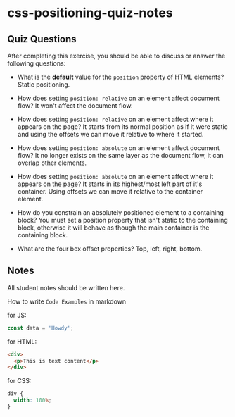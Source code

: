 # css-positioning-quiz-notes

## Quiz Questions

After completing this exercise, you should be able to discuss or answer the following questions:

- What is the **default** value for the `position` property of HTML elements?
  Static positioning.

- How does setting `position: relative` on an element affect document flow?
  It won't affect the document flow.

- How does setting `position: relative` on an element affect where it appears on the page?
  It starts from its normal position as if it were static and using the offsets we can move it relative to where it started.

- How does setting `position: absolute` on an element affect document flow?
  It no longer exists on the same layer as the document flow, it can overlap other elements.

- How does setting `position: absolute` on an element affect where it appears on the page?
  It starts in its highest/most left part of it's container. Using offsets we can move it relative to the container element.

- How do you constrain an absolutely positioned element to a containing block?
  You must set a position property that isn't static to the containing block, otherwise it will behave as though the main container
  is the containing block.

- What are the four box offset properties?
  Top, left, right, bottom.

## Notes

All student notes should be written here.

How to write `Code Examples` in markdown

for JS:

```javascript
const data = 'Howdy';
```

for HTML:

```html
<div>
  <p>This is text content</p>
</div>
```

for CSS:

```css
div {
  width: 100%;
}
```
